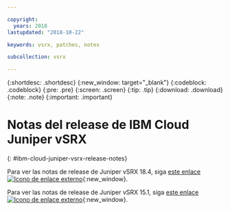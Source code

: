 ```yaml
---

copyright:
  years: 2018
lastupdated: "2018-10-22"

keywords: vsrx, patches, notes

subcollection: vsrx

---
```


{:shortdesc: .shortdesc}
{:new_window: target="_blank"}
{:codeblock: .codeblock}
{:pre: .pre}
{:screen: .screen}
{:tip: .tip}
{:download: .download}
{:note: .note}
{:important: .important}

# Notas del release de IBM Cloud Juniper vSRX
{: #ibm-cloud-juniper-vsrx-release-notes}

Para ver las notas de release de Juniper vSRX 18.4, siga [este enlace ![Icono de enlace externo](../../icons/launch-glyph.svg "Icono de enlace externo")](https://www.juniper.net/documentation/en_US/vsrx/information-products/topic-collections/release-notes/18.4/index.html){:new_window}.

Para ver las notas de release de Juniper vSRX 15.1, siga [este enlace ![Icono de enlace externo](../../icons/launch-glyph.svg "Icono de enlace externo")](https://www.juniper.net/documentation/en_US/vsrx/information-products/topic-collections/release-notes/15.1x49/vsrx-release-notes-15.1x49-d120.pdf){:new_window}.
